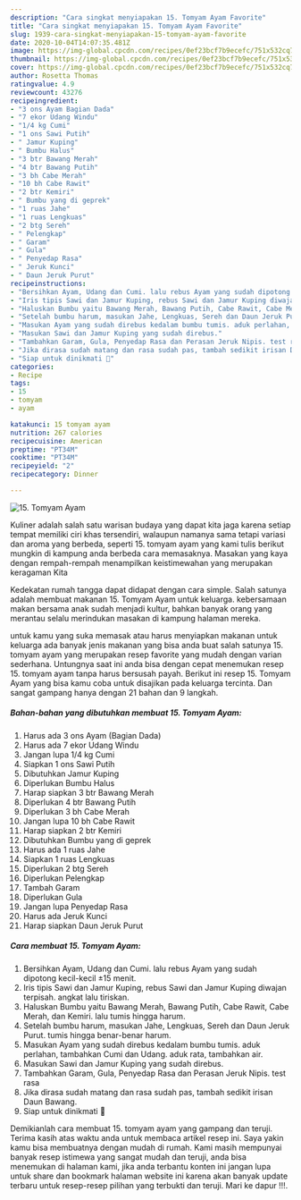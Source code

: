 ```yaml
---
description: "Cara singkat menyiapakan 15. Tomyam Ayam Favorite"
title: "Cara singkat menyiapakan 15. Tomyam Ayam Favorite"
slug: 1939-cara-singkat-menyiapakan-15-tomyam-ayam-favorite
date: 2020-10-04T14:07:35.481Z
image: https://img-global.cpcdn.com/recipes/0ef23bcf7b9ecefc/751x532cq70/15-tomyam-ayam-foto-resep-utama.jpg
thumbnail: https://img-global.cpcdn.com/recipes/0ef23bcf7b9ecefc/751x532cq70/15-tomyam-ayam-foto-resep-utama.jpg
cover: https://img-global.cpcdn.com/recipes/0ef23bcf7b9ecefc/751x532cq70/15-tomyam-ayam-foto-resep-utama.jpg
author: Rosetta Thomas
ratingvalue: 4.9
reviewcount: 43276
recipeingredient:
- "3 ons Ayam Bagian Dada"
- "7 ekor Udang Windu"
- "1/4 kg Cumi"
- "1 ons Sawi Putih"
- " Jamur Kuping"
- " Bumbu Halus"
- "3 btr Bawang Merah"
- "4 btr Bawang Putih"
- "3 bh Cabe Merah"
- "10 bh Cabe Rawit"
- "2 btr Kemiri"
- " Bumbu yang di geprek"
- "1 ruas Jahe"
- "1 ruas Lengkuas"
- "2 btg Sereh"
- " Pelengkap"
- " Garam"
- " Gula"
- " Penyedap Rasa"
- " Jeruk Kunci"
- " Daun Jeruk Purut"
recipeinstructions:
- "Bersihkan Ayam, Udang dan Cumi. lalu rebus Ayam yang sudah dipotong kecil-kecil ±15 menit."
- "Iris tipis Sawi dan Jamur Kuping, rebus Sawi dan Jamur Kuping diwajan terpisah. angkat lalu tiriskan."
- "Haluskan Bumbu yaitu Bawang Merah, Bawang Putih, Cabe Rawit, Cabe Merah, dan Kemiri. lalu tumis hingga harum."
- "Setelah bumbu harum, masukan Jahe, Lengkuas, Sereh dan Daun Jeruk Purut. tumis hingga benar-benar harum."
- "Masukan Ayam yang sudah direbus kedalam bumbu tumis. aduk perlahan, tambahkan Cumi dan Udang. aduk rata, tambahkan air."
- "Masukan Sawi dan Jamur Kuping yang sudah direbus."
- "Tambahkan Garam, Gula, Penyedap Rasa dan Perasan Jeruk Nipis. test rasa"
- "Jika dirasa sudah matang dan rasa sudah pas, tambah sedikit irisan Daun Bawang."
- "Siap untuk dinikmati 💙"
categories:
- Recipe
tags:
- 15
- tomyam
- ayam

katakunci: 15 tomyam ayam 
nutrition: 267 calories
recipecuisine: American
preptime: "PT34M"
cooktime: "PT34M"
recipeyield: "2"
recipecategory: Dinner

---
```



![15. Tomyam Ayam](https://img-global.cpcdn.com/recipes/0ef23bcf7b9ecefc/751x532cq70/15-tomyam-ayam-foto-resep-utama.jpg)

Kuliner adalah salah satu warisan budaya yang dapat kita jaga karena setiap tempat memiliki ciri khas tersendiri, walaupun namanya sama tetapi variasi dan aroma yang berbeda, seperti 15. tomyam ayam yang kami tulis berikut mungkin di kampung anda berbeda cara memasaknya. Masakan yang kaya dengan rempah-rempah menampilkan keistimewahan yang merupakan keragaman Kita



Kedekatan rumah tangga dapat didapat dengan cara simple. Salah satunya adalah membuat makanan 15. Tomyam Ayam untuk keluarga. kebersamaan makan bersama anak sudah menjadi kultur, bahkan banyak orang yang merantau selalu merindukan masakan di kampung halaman mereka.

untuk kamu yang suka memasak atau harus menyiapkan makanan untuk keluarga ada banyak jenis makanan yang bisa anda buat salah satunya 15. tomyam ayam yang merupakan resep favorite yang mudah dengan varian sederhana. Untungnya saat ini anda bisa dengan cepat menemukan resep 15. tomyam ayam tanpa harus bersusah payah.
Berikut ini resep 15. Tomyam Ayam yang bisa kamu coba untuk disajikan pada keluarga tercinta. Dan sangat gampang hanya dengan 21 bahan dan 9 langkah.


<!--inarticleads1-->

##### Bahan-bahan yang dibutuhkan membuat 15. Tomyam Ayam:

1. Harus ada 3 ons Ayam (Bagian Dada)
1. Harus ada 7 ekor Udang Windu
1. Jangan lupa 1/4 kg Cumi
1. Siapkan 1 ons Sawi Putih
1. Dibutuhkan  Jamur Kuping
1. Diperlukan  Bumbu Halus
1. Harap siapkan 3 btr Bawang Merah
1. Diperlukan 4 btr Bawang Putih
1. Diperlukan 3 bh Cabe Merah
1. Jangan lupa 10 bh Cabe Rawit
1. Harap siapkan 2 btr Kemiri
1. Dibutuhkan  Bumbu yang di geprek
1. Harus ada 1 ruas Jahe
1. Siapkan 1 ruas Lengkuas
1. Diperlukan 2 btg Sereh
1. Diperlukan  Pelengkap
1. Tambah  Garam
1. Diperlukan  Gula
1. Jangan lupa  Penyedap Rasa
1. Harus ada  Jeruk Kunci
1. Harap siapkan  Daun Jeruk Purut




<!--inarticleads2-->

##### Cara membuat  15. Tomyam Ayam:

1. Bersihkan Ayam, Udang dan Cumi. lalu rebus Ayam yang sudah dipotong kecil-kecil ±15 menit.
1. Iris tipis Sawi dan Jamur Kuping, rebus Sawi dan Jamur Kuping diwajan terpisah. angkat lalu tiriskan.
1. Haluskan Bumbu yaitu Bawang Merah, Bawang Putih, Cabe Rawit, Cabe Merah, dan Kemiri. lalu tumis hingga harum.
1. Setelah bumbu harum, masukan Jahe, Lengkuas, Sereh dan Daun Jeruk Purut. tumis hingga benar-benar harum.
1. Masukan Ayam yang sudah direbus kedalam bumbu tumis. aduk perlahan, tambahkan Cumi dan Udang. aduk rata, tambahkan air.
1. Masukan Sawi dan Jamur Kuping yang sudah direbus.
1. Tambahkan Garam, Gula, Penyedap Rasa dan Perasan Jeruk Nipis. test rasa
1. Jika dirasa sudah matang dan rasa sudah pas, tambah sedikit irisan Daun Bawang.
1. Siap untuk dinikmati 💙




Demikianlah cara membuat 15. tomyam ayam yang gampang dan teruji. Terima kasih atas waktu anda untuk membaca artikel resep ini. Saya yakin kamu bisa membuatnya dengan mudah di rumah. Kami masih mempunyai banyak resep istimewa yang sangat mudah dan teruji, anda bisa menemukan di halaman kami, jika anda terbantu konten ini jangan lupa untuk share dan bookmark halaman website ini karena akan banyak update terbaru untuk resep-resep pilihan yang terbukti dan teruji. Mari ke dapur !!!. 
